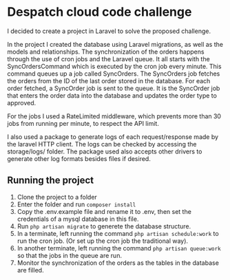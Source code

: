# Despatch cloud code challenge

I decided to create a project in Laravel to solve the proposed challenge.

In the project I created the database using Laravel migrations, as well as the models and relationships.
The synchronization of the orders happens through the use of cron jobs and the Laravel queue. It all starts with the SyncOrdersCommand which is executed by the cron job every minute. This command queues up a job called SyncOrders.
The SyncOrders job fetches the orders from the ID of the last order stored in the database. For each order fetched, a SyncOrder job is sent to the queue. It is the SyncOrder job that enters the order data into the database and updates the order type to approved.

For the jobs I used a RateLimited middleware, which prevents more than 30 jobs from running per minute, to respect the API limit.

I also used a package to generate logs of each request/response made by the laravel HTTP client. The logs can be checked by accessing the storage/logs/ folder. The package used also accepts other drivers to generate other log formats besides files if desired.


## Running the project

1. Clone the project to a folder
2. Enter the folder and run ``composer install``
3. Copy the .env.example file and rename it to .env, then set the credentials of a mysql database in this file.
4. Run ```php artisan migrate``` to generete the database structure.
5. In a terminate, left running the command ```php artisan schedule:work``` to run the cron job. (Or set up the cron job the traditional way).
6. In another terminate, left running the command ```php artisan queue:work``` so that the jobs in the queue are run.
7. Monitor the synchronization of the orders as the tables in the database are filled.
